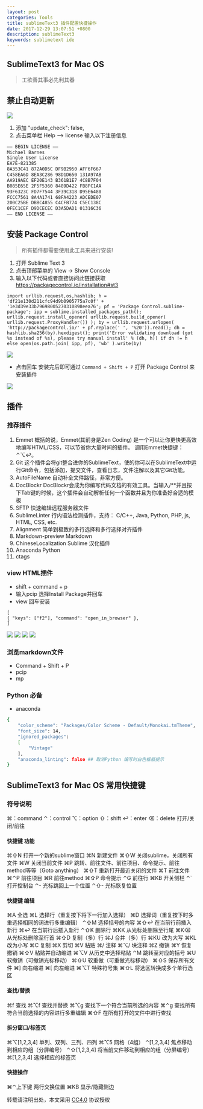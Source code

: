 ```yaml
---
layout: post
categories: Tools
title: sublimeText3 插件配置快捷操作
date: 2017-12-29 13:07:51 +0800
description: sublimeText3
keywords: sublimetext ide
---
```


## SublimeText3 for Mac OS
> 工欲善其事必先利其器 


## 禁止自动更新
![](http://ourpypwzb.bkt.clouddn.com/sublimeText_User.png)
1. 添加 "update_check": false,
2. 点击菜单栏 Help --> license 输入以下注册信息

``` sh
—– BEGIN LICENSE —–
Michael Barnes
Single User License
EA7E-821385
8A353C41 872A0D5C DF9B2950 AFF6F667
C458EA6D 8EA3C286 98D1D650 131A97AB
AA919AEC EF20E143 B361B1E7 4C8B7F04
B085E65E 2F5F5360 8489D422 FB8FC1AA
93F6323C FD7F7544 3F39C318 D95E6480
FCCC7561 8A4A1741 68FA4223 ADCEDE07
200C25BE DBBC4855 C4CFB774 C5EC138C
0FEC1CEF D9DCECEC D3A5DAD1 01316C36
—— END LICENSE ——
```

## 安装 Package Control
> 所有插件都需要使用此工具来进行安装! 

1. 打开 Sublime Text 3
2. 点击顶部菜单的 View -> Show Console
3. 输入以下代码或者直接访问此链接获取 https://packagecontrol.io/installation#st3

```
import urllib.request,os,hashlib; h = 'df21e130d211cfc94d9b0905775a7c0f' + '1e3d39e33b79698005270310898eea76'; pf = 'Package Control.sublime-package'; ipp = sublime.installed_packages_path(); urllib.request.install_opener( urllib.request.build_opener( urllib.request.ProxyHandler()) ); by = urllib.request.urlopen( 'http://packagecontrol.io/' + pf.replace(' ', '%20')).read(); dh = hashlib.sha256(by).hexdigest(); print('Error validating download (got %s instead of %s), please try manual install' % (dh, h)) if dh != h else open(os.path.join( ipp, pf), 'wb' ).write(by)
```
![](http://ourpypwzb.bkt.clouddn.com/package01.png)

- 点击回车 安装完后即可通过 `Command + Shift + P` 打开 Package Control 来安装插件

![](http://ourpypwzb.bkt.clouddn.com/package02.png)

##

## 插件
### 推荐插件 
1. Emmet 概括的说，Emmet(其前身是Zen Coding) 是一个可以让你更快更高效地编写HTML/CSS，可以节省你大量时间的插件。 
调用Emmet快捷键：⌃⌥↩。 
2. Git 这个插件会将git整合进你的SublimeText，使的你可以在SublimeText中运行Git命令，包括添加，提交文件，查看日志，文件注解以及其它Git功能。 
3. AutoFileName 自动补全文件路径，非常方便。 
4. DocBlockr DocBlockr会成为你编写代码文档的有效工具。当输入/**并且按下Tab键的时候，这个插件会自动解析任何一个函数并且为你准备好合适的模板 
5. SFTP 快速编辑远程服务器文件 
6. SublimeLinter 行内语法检测插件，支持： C/C++, Java, Python, PHP, js, HTML, CSS, etc. 
7. Alignment 简单到极致的多行选择和多行选择对齐插件 
8. Markdown-preview Markdown 
9. ChineseLocalization Sublime 汉化插件
10. Anaconda Python
11. ctags
### view HTML插件
- shift + command + p 
- 输入pcip 选择Install Package并回车
- view 回车安装

```
[  
{ "keys": ["f2"], "command": "open_in_browser" },
]

```

![](http://ourpypwzb.bkt.clouddn.com/viewhtml_01.png)
![](http://ourpypwzb.bkt.clouddn.com/viewhtml_02.png)
![](http://ourpypwzb.bkt.clouddn.com/viewhtml_set_03.png)
![](http://ourpypwzb.bkt.clouddn.com/viewhtml_key_04.png)

### 浏览markdown文件
- Command + Shift + P
- pcip
- mp

### Python 必备
- anaconda

``` sh
{
    "color_scheme": "Packages/Color Scheme - Default/Monokai.tmTheme",
    "font_size": 14,
    "ignored_packages":
    [
        "Vintage"
    ],
    "anaconda_linting": false ## 取消Python 编写时白色框框提示
}
``` 


## SublimeText3 for Mac OS 常用快捷键
### 符号说明

⌘：command 
⌃：control 
⌥：option 
⇧：shift 
↩：enter 
⌫：delete 
打开/关闭/前往

#### 快捷键 功能 
⌘⇧N 打开一个新的sublime窗口 
⌘N 新建文件 
⌘⇧W 关闭sublime，关闭所有文件 
⌘W 关闭当前文件 
⌘P 跳转、前往文件、前往项目、命令提示、前往method等等（Goto anything） 
⌘⇧T 重新打开最近关闭的文件 
⌘T 前往文件 
⌘⌃P 前往项目 
⌘R 前往method 
⌘⇧P 命令提示 
⌃G 前往行 
⌘KB 开关侧栏 
⌃` 打开控制台 
⌃- 光标跳回上一个位置 
⌃⇧- 光标恢复位置 
#### 快捷键 编辑
 
⌘A 全选 
⌘L 选择行（重复按下将下一行加入选择） 
⌘D 选择词（重复按下时多重选择相同的词进行多重编辑） 
⌃⇧M 选择括号的内容 
⌘⇧↩ 在当前行前插入新行 
⌘↩ 在当前行后插入新行 
⌃⇧K 删除行 
⌘KK 从光标处删除至行尾 
⌘K⌫ 从光标处删除至行首 
⌘⇧D 复制（多）行 
⌘J 合并（多）行 
⌘KU 改为大写 
⌘KL 改为小写 
⌘C 复制 
⌘X 剪切 
⌘V 粘贴 
⌘/ 注释 
⌘⌥/ 块注释 
⌘Z 撤销 
⌘Y 恢复撤销 
⌘⇧V 粘贴并自动缩进 
⌘⌥V 从历史中选择粘贴 
⌃M 跳转至对应的括号 
⌘U 软撤销（可撤销光标移动） 
⌘⇧U 软重做（可重做光标移动） 
⌘⇧S 保存所有文件 
⌘] 向右缩进 
⌘[ 向左缩进 
⌘⌥T 特殊符号集 
⌘⇧L 将选区转换成多个单行选区 

#### 查找/替换
⌘f 查找 
⌘⌥f 查找并替换 
⌘⌥g 查找下一个符合当前所选的内容 
⌘⌃g 查找所有符合当前选择的内容进行多重编辑 
⌘⇧F 在所有打开的文件中进行查找 
#### 拆分窗口/标签页


⌘⌥[1,2,3,4] 单列、双列、三列、四列 
⌘⌥5 网格（4组） 
⌃[1,2,3,4] 焦点移动到相应的组（分屏编号） 
⌃⇧[1,2,3,4] 将当前文件移动到相应的组（分屏编号） 
⌘[1,2,3,4] 选择相应的标签页 
#### 快捷操作

⌘⌃上下键 两行交换位置 
⌘KB 显示/隐藏侧边


转载请注明出处，本文采用 [CC4.0](http://creativecommons.org/licenses/by-nc-nd/4.0/) 协议授权
